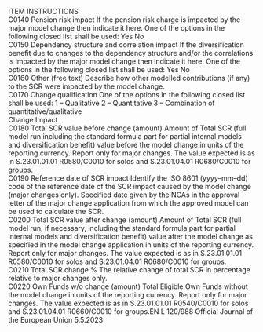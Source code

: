  
ITEM  INSTRUCTIONS  
C0140  Pension risk impact  If the pension risk charge is impacted by the major model change then indicate it 
here. One of the options in the following closed list shall be used: 
Yes 
No  
C0150  Dependency structure and 
correlation impact  If the diversification benefit due to changes to the dependency structure and/or 
the correlations is impacted by the major model change then indicate it here. One 
of the options in the following closed list shall be used: 
Yes 
No  
C0160  Other (free text)  Describe how other modelled contributions (if any) to the SCR were impacted by 
the model change.  
C0170  Change qualification  One of the options in the following closed list shall be used: 
1 – Qualitative 
2 – Quantitative 
3 – Combination of quantitative/qualitative  
Change Impact  
C0180  Total SCR value before change 
(amount)  Amount of Total SCR (full model run including the standard formula part for 
partial internal models and diversification benefit) value before the model change 
in units of the reporting currency. Report only for major changes. The value 
expected is as in S.23.01.01.01 R0580/C0010 for solos and S.23.01.04.01 
R0680/C0010 for groups.  
C0190  Reference date of SCR impact  Identify the ISO 8601 (yyyy–mm–dd) code of the reference date of the SCR 
impact caused by the model change (major changes only). Specified date given 
by the NCAs in the approval letter of the major change application from which 
the approved model can be used to calculate the SCR.  
C0200  Total SCR value after change 
(amount)  Amount of Total SCR (full model run, if necessary, including the standard formula 
part for partial internal models and diversification benefit) value after the model 
change as specified in the model change application in units of the reporting 
currency. Report only for major changes. The value expected is as in 
S.23.01.01.01 R0580/C0010 for solos and S.23.01.04.01 R0680/C0010 for 
groups.  
C0210  Total SCR change %  The relative change of total SCR in percentage relative to major changes only.  
C0220  Own Funds w/o change 
(amount)  Total Eligible Own Funds without the model change in units of the reporting 
currency. Report only for major changes. The value expected is as in 
S.23.01.01.01 R0540/C0010 for solos and S.23.01.04.01 R0660/C0010 for 
groups.EN  L 120/988 Official Journal of the European Union 5.5.2023